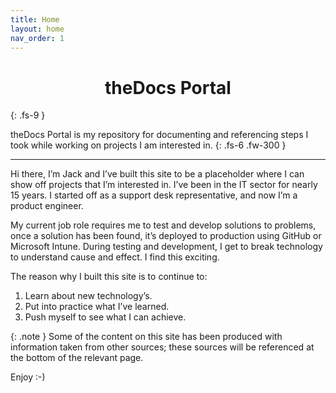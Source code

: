```yaml
---
title: Home
layout: home
nav_order: 1
---
```

<h1 style="text-align: center;">theDocs Portal</h1>
{: .fs-9 }


theDocs Portal is my repository for documenting and referencing steps I took while working on projects I am interested in.
{: .fs-6 .fw-300 }

---
  
Hi there, I’m Jack and I’ve built this site to be a placeholder where I can show off projects that I’m interested in. I’ve been in the IT sector for nearly 15 years. I started off as a support desk representative, and now I’m a product engineer.

My current job role requires me to test and develop solutions to problems, once a solution has been found, it’s deployed to production using GitHub or Microsoft Intune. During testing and development, I get to break technology to understand cause and effect. I find this exciting.

The reason why I built this site is to continue to:

1. Learn about new technology’s.
2. Put into practice what I’ve learned.
3. Push myself to see what I can achieve.

{: .note }
Some of the content on this site has been produced with information taken from other sources; these sources will be referenced at the bottom of the relevant page.

Enjoy :-)